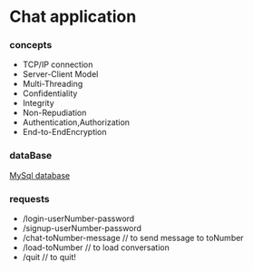 # Chat application 

### concepts
- TCP/IP connection
- Server-Client Model
- Multi-Threading
- Confidentiality
- Integrity
- Non-Repudiation
- Authentication,Authorization
- End-to-EndEncryption


### dataBase

[MySql database](https://github.com/mohamd-Aljohmani/Caht/blob/main/src/dataBase/Caht.jpg)


### requests
- /login-userNumber-password
- /signup-userNumber-password
- /chat-toNumber-message // to send message to toNumber
- /load-toNumber // to load conversation
- /quit // to quit!

